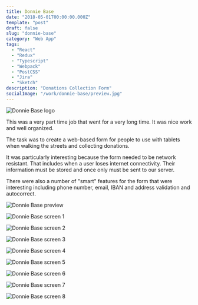 ```yaml
---
title: Donnie Base
date: "2018-05-01T00:00:00.000Z"
template: "post"
draft: false
slug: "donnie-base"
category: "Web App"
tags:
  - "React"
  - "Redux"
  - "Typescript"
  - "Webpack"
  - "PostCSS"
  - "Jira"
  - "Sketch"
description: "Donations Collection Form"
socialImage: "/work/donnie-base/preview.jpg"
---
```


![Donnie Base logo](/work/donnie-base/logo.jpg)

This was a very part time job that went for a very long time. It was nice work and well organized.

The task was to create a web-based form for people to use with tablets when walking the streets and collecting donations.

It was particularly interesting because the form needed to be network resistant. That includes when a user loses internet connectivity. Their information must be stored and once only must be sent to our server.

There were also a number of "smart" features for the form that were interesting including phone number, email, IBAN and address validation and autocorrect.

![Donnie Base preview](/work/donnie-base/preview.jpg)

![Donnie Base screen 1](/work/donnie-base/0.jpg)

![Donnie Base screen 2](/work/donnie-base/1.jpg)

![Donnie Base screen 3](/work/donnie-base/2.jpg)

![Donnie Base screen 4](/work/donnie-base/3.jpg)

![Donnie Base screen 5](/work/donnie-base/4.jpg)

![Donnie Base screen 6](/work/donnie-base/5.jpg)

![Donnie Base screen 7](/work/donnie-base/6.jpg)

![Donnie Base screen 8](/work/donnie-base/7.jpg)
